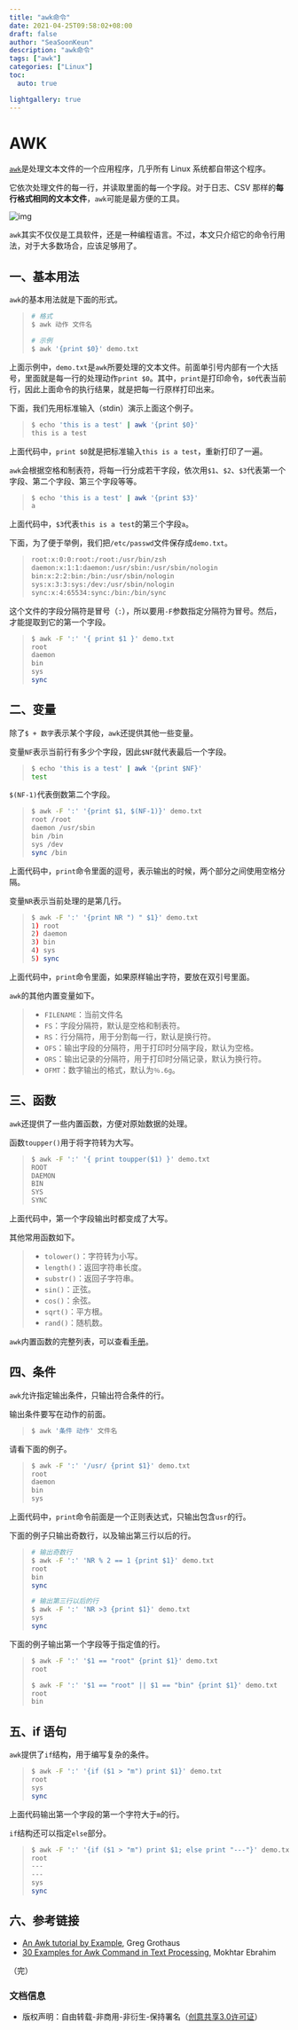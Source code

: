 ```yaml
---
title: "awk命令"
date: 2021-04-25T09:58:02+08:00
draft: false
author: "SeaSoonKeun"
description: "awk命令"
tags: ["awk"]
categories: ["Linux"]
toc: 
  auto: true

lightgallery: true
---
```


# AWK 

[`awk`](https://en.wikipedia.org/wiki/AWK)是处理文本文件的一个应用程序，几乎所有 Linux 系统都自带这个程序。

它依次处理文件的每一行，并读取里面的每一个字段。对于日志、CSV 那样的**每行格式相同的文本文件**，`awk`可能是最方便的工具。

![img](https://www.wangbase.com/blogimg/asset/201811/bg2018110702.jpg)

`awk`其实不仅仅是工具软件，还是一种编程语言。不过，本文只介绍它的命令行用法，对于大多数场合，应该足够用了。

## 一、基本用法

`awk`的基本用法就是下面的形式。

> ```bash
> # 格式
> $ awk 动作 文件名
> 
> # 示例
> $ awk '{print $0}' demo.txt
> ```

上面示例中，`demo.txt`是`awk`所要处理的文本文件。前面单引号内部有一个大括号，里面就是每一行的处理动作`print $0`。其中，`print`是打印命令，`$0`代表当前行，因此上面命令的执行结果，就是把每一行原样打印出来。

下面，我们先用标准输入（stdin）演示上面这个例子。

> ```bash
> $ echo 'this is a test' | awk '{print $0}'
> this is a test
> ```

上面代码中，`print $0`就是把标准输入`this is a test`，重新打印了一遍。

`awk`会根据空格和制表符，将每一行分成若干字段，依次用`$1`、`$2`、`$3`代表第一个字段、第二个字段、第三个字段等等。

> ```bash
> $ echo 'this is a test' | awk '{print $3}'
> a
> ```

上面代码中，`$3`代表`this is a test`的第三个字段`a`。

下面，为了便于举例，我们把`/etc/passwd`文件保存成`demo.txt`。

> ```bash
> root:x:0:0:root:/root:/usr/bin/zsh
> daemon:x:1:1:daemon:/usr/sbin:/usr/sbin/nologin
> bin:x:2:2:bin:/bin:/usr/sbin/nologin
> sys:x:3:3:sys:/dev:/usr/sbin/nologin
> sync:x:4:65534:sync:/bin:/bin/sync
> ```

这个文件的字段分隔符是冒号（`:`），所以要用`-F`参数指定分隔符为冒号。然后，才能提取到它的第一个字段。

> ```bash
> $ awk -F ':' '{ print $1 }' demo.txt
> root
> daemon
> bin
> sys
> sync
> ```

## 二、变量

除了`$ + 数字`表示某个字段，`awk`还提供其他一些变量。

变量`NF`表示当前行有多少个字段，因此`$NF`就代表最后一个字段。

> ```bash
> $ echo 'this is a test' | awk '{print $NF}'
> test
> ```

`$(NF-1)`代表倒数第二个字段。

> ```bash
> $ awk -F ':' '{print $1, $(NF-1)}' demo.txt
> root /root
> daemon /usr/sbin
> bin /bin
> sys /dev
> sync /bin
> ```

上面代码中，`print`命令里面的逗号，表示输出的时候，两个部分之间使用空格分隔。

变量`NR`表示当前处理的是第几行。

> ```bash
> $ awk -F ':' '{print NR ") " $1}' demo.txt
> 1) root
> 2) daemon
> 3) bin
> 4) sys
> 5) sync
> ```

上面代码中，`print`命令里面，如果原样输出字符，要放在双引号里面。

`awk`的其他内置变量如下。

> - `FILENAME`：当前文件名
> - `FS`：字段分隔符，默认是空格和制表符。
> - `RS`：行分隔符，用于分割每一行，默认是换行符。
> - `OFS`：输出字段的分隔符，用于打印时分隔字段，默认为空格。
> - `ORS`：输出记录的分隔符，用于打印时分隔记录，默认为换行符。
> - `OFMT`：数字输出的格式，默认为`％.6g`。

## 三、函数

`awk`还提供了一些内置函数，方便对原始数据的处理。

函数`toupper()`用于将字符转为大写。

> ```bash
> $ awk -F ':' '{ print toupper($1) }' demo.txt
> ROOT
> DAEMON
> BIN
> SYS
> SYNC
> ```

上面代码中，第一个字段输出时都变成了大写。

其他常用函数如下。

> - `tolower()`：字符转为小写。
> - `length()`：返回字符串长度。
> - `substr()`：返回子字符串。
> - `sin()`：正弦。
> - `cos()`：余弦。
> - `sqrt()`：平方根。
> - `rand()`：随机数。

`awk`内置函数的完整列表，可以查看[手册](https://www.gnu.org/software/gawk/manual/html_node/Built_002din.html#Built_002din)。

## 四、条件

`awk`允许指定输出条件，只输出符合条件的行。

输出条件要写在动作的前面。

> ```bash
> $ awk '条件 动作' 文件名
> ```

请看下面的例子。

> ```bash
> $ awk -F ':' '/usr/ {print $1}' demo.txt
> root
> daemon
> bin
> sys
> ```

上面代码中，`print`命令前面是一个正则表达式，只输出包含`usr`的行。

下面的例子只输出奇数行，以及输出第三行以后的行。

> ```bash
> # 输出奇数行
> $ awk -F ':' 'NR % 2 == 1 {print $1}' demo.txt
> root
> bin
> sync
> 
> # 输出第三行以后的行
> $ awk -F ':' 'NR >3 {print $1}' demo.txt
> sys
> sync
> ```

下面的例子输出第一个字段等于指定值的行。

> ```bash
> $ awk -F ':' '$1 == "root" {print $1}' demo.txt
> root
> 
> $ awk -F ':' '$1 == "root" || $1 == "bin" {print $1}' demo.txt
> root
> bin
> ```

## 五、if 语句

`awk`提供了`if`结构，用于编写复杂的条件。

> ```bash
> $ awk -F ':' '{if ($1 > "m") print $1}' demo.txt
> root
> sys
> sync
> ```

上面代码输出第一个字段的第一个字符大于`m`的行。

`if`结构还可以指定`else`部分。

> ```bash
> $ awk -F ':' '{if ($1 > "m") print $1; else print "---"}' demo.txt
> root
> ---
> ---
> sys
> sync
> ```

## 六、参考链接

- [An Awk tutorial by Example](https://gregable.com/2010/09/why-you-should-know-just-little-awk.html), Greg Grothaus
- [30 Examples for Awk Command in Text Processing](https://likegeeks.com/awk-command/), Mokhtar Ebrahim

（完）

### 文档信息

- 版权声明：自由转载-非商用-非衍生-保持署名（[创意共享3.0许可证](http://creativecommons.org/licenses/by-nc-nd/3.0/deed.zh)）